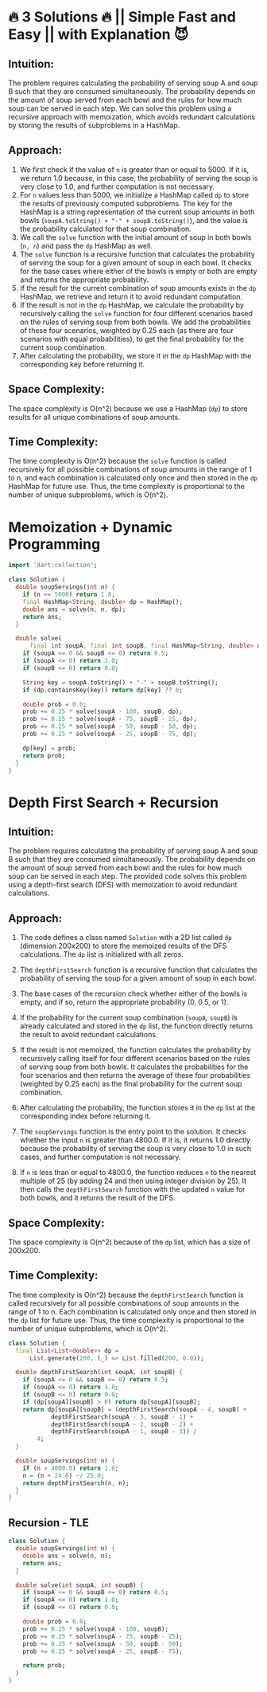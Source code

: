 # 🔥 3 Solutions 🔥 || Simple Fast and Easy || with Explanation 😈

## **Intuition:**
The problem requires calculating the probability of serving soup A and soup B such that they are consumed simultaneously. The probability depends on the amount of soup served from each bowl and the rules for how much soup can be served in each step. We can solve this problem using a recursive approach with memoization, which avoids redundant calculations by storing the results of subproblems in a HashMap.

## **Approach:**
1. We first check if the value of `n` is greater than or equal to 5000. If it is, we return 1.0 because, in this case, the probability of serving the soup is very close to 1.0, and further computation is not necessary.
2. For `n` values less than 5000, we initialize a HashMap called `dp` to store the results of previously computed subproblems. The key for the HashMap is a string representation of the current soup amounts in both bowls (`soupA.toString() + "-" + soupB.toString()`), and the value is the probability calculated for that soup combination.
3. We call the `solve` function with the initial amount of soup in both bowls (`n, n`) and pass the `dp` HashMap as well.
4. The `solve` function is a recursive function that calculates the probability of serving the soup for a given amount of soup in each bowl. It checks for the base cases where either of the bowls is empty or both are empty and returns the appropriate probability.
5. If the result for the current combination of soup amounts exists in the `dp` HashMap, we retrieve and return it to avoid redundant computation.
6. If the result is not in the `dp` HashMap, we calculate the probability by recursively calling the `solve` function for four different scenarios based on the rules of serving soup from both bowls. We add the probabilities of these four scenarios, weighted by 0.25 each (as there are four scenarios with equal probabilities), to get the final probability for the current soup combination.
7. After calculating the probability, we store it in the `dp` HashMap with the corresponding key before returning it.

## **Space Complexity:**
The space complexity is O(n^2) because we use a HashMap (`dp`) to store results for all unique combinations of soup amounts.

## **Time Complexity:**
The time complexity is O(n^2) because the `solve` function is called recursively for all possible combinations of soup amounts in the range of 1 to n, and each combination is calculated only once and then stored in the `dp` HashMap for future use. Thus, the time complexity is proportional to the number of unique subproblems, which is O(n^2).
# Memoization + Dynamic Programming
```dart
import 'dart:collection';

class Solution {
  double soupServings(int n) {
    if (n >= 5000) return 1.0;
    final HashMap<String, double> dp = HashMap();
    double ans = solve(n, n, dp);
    return ans;
  }

  double solve(
      final int soupA, final int soupB, final HashMap<String, double> dp) {
    if (soupA <= 0 && soupB <= 0) return 0.5;
    if (soupA <= 0) return 1.0;
    if (soupB <= 0) return 0.0;

    String key = soupA.toString() + "-" + soupB.toString();
    if (dp.containsKey(key)) return dp[key] ?? 0;

    double prob = 0.0;
    prob += 0.25 * solve(soupA - 100, soupB, dp);
    prob += 0.25 * solve(soupA - 75, soupB - 25, dp);
    prob += 0.25 * solve(soupA - 50, soupB - 50, dp);
    prob += 0.25 * solve(soupA - 25, soupB - 75, dp);

    dp[key] = prob;
    return prob;
  }
}
```

# Depth First Search + Recursion

## **Intuition:**
The problem requires calculating the probability of serving soup A and soup B such that they are consumed simultaneously. The probability depends on the amount of soup served from each bowl and the rules for how much soup can be served in each step. The provided code solves this problem using a depth-first search (DFS) with memoization to avoid redundant calculations.

## **Approach:**

1. The code defines a class named `Solution` with a 2D list called `dp` (dimension 200x200) to store the memoized results of the DFS calculations. The `dp` list is initialized with all zeros.

2. The `depthFirstSearch` function is a recursive function that calculates the probability of serving the soup for a given amount of soup in each bowl.
3. The base cases of the recursion check whether either of the bowls is empty, and if so, return the appropriate probability (0, 0.5, or 1).
4. If the probability for the current soup combination (`soupA`, `soupB`) is already calculated and stored in the `dp` list, the function directly returns the result to avoid redundant calculations.
5. If the result is not memoized, the function calculates the probability by recursively calling itself for four different scenarios based on the rules of serving soup from both bowls. It calculates the probabilities for the four scenarios and then returns the average of these four probabilities (weighted by 0.25 each) as the final probability for the current soup combination.
6. After calculating the probability, the function stores it in the `dp` list at the corresponding index before returning it.
7. The `soupServings` function is the entry point to the solution. It checks whether the input `n` is greater than 4800.0. If it is, it returns 1.0 directly because the probability of serving the soup is very close to 1.0 in such cases, and further computation is not necessary.
8. If `n` is less than or equal to 4800.0, the function reduces `n` to the nearest multiple of 25 (by adding 24 and then using integer division by 25). It then calls the `depthFirstSearch` function with the updated `n` value for both bowls, and it returns the result of the DFS.

## **Space Complexity:**

The space complexity is O(n^2) because of the `dp` list, which has a size of 200x200.

## **Time Complexity:**

The time complexity is O(n^2) because the `depthFirstSearch` function is called recursively for all possible combinations of soup amounts in the range of 1 to n. Each combination is calculated only once and then stored in the `dp` list for future use. Thus, the time complexity is proportional to the number of unique subproblems, which is O(n^2).

```dart
class Solution {
  final List<List<double>> dp =
      List.generate(200, (_) => List.filled(200, 0.0));

  double depthFirstSearch(int soupA, int soupB) {
    if (soupA <= 0 && soupB <= 0) return 0.5;
    if (soupA <= 0) return 1.0;
    if (soupB <= 0) return 0.0;
    if (dp[soupA][soupB] > 0) return dp[soupA][soupB];
    return dp[soupA][soupB] = (depthFirstSearch(soupA - 4, soupB) +
            depthFirstSearch(soupA - 3, soupB - 1) +
            depthFirstSearch(soupA - 2, soupB - 2) +
            depthFirstSearch(soupA - 1, soupB - 3)) /
        4;
  }

  double soupServings(int n) {
    if (n > 4800.0) return 1.0;
    n = (n + 24.0) ~/ 25.0;
    return depthFirstSearch(n, n);
  }
}
```

## Recursion - TLE

```dart
class Solution {
  double soupServings(int n) {
    double ans = solve(n, n);
    return ans;
  }

  double solve(int soupA, int soupB) {
    if (soupA <= 0 && soupB <= 0) return 0.5;
    if (soupA <= 0) return 1.0;
    if (soupB <= 0) return 0.0;

    double prob = 0.0;
    prob += 0.25 * solve(soupA - 100, soupB);
    prob += 0.25 * solve(soupA - 75, soupB - 25);
    prob += 0.25 * solve(soupA - 50, soupB - 50);
    prob += 0.25 * solve(soupA - 25, soupB - 75);

    return prob;
  }
}
```
